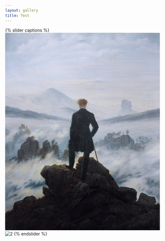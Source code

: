 ```yaml
---
layout: gallery
title: Test
---
```


{% slider captions %}
  ![1](/assets/images/other/1.jpg)
  ![2](/assets/images/other/2.jpg)
{% endslider %}

